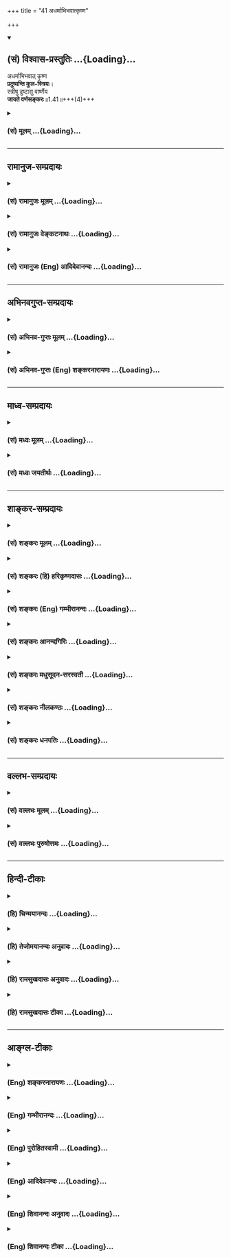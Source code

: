 +++
title = "41 अधर्माभिभवात्कृष्ण"

+++
<div class="js_include" newlevelforh1="2" title="(सं) विश्वास-प्रस्तुतिः" unfilled url="/mahAbhAratam/vyAsaH/shlokashaH/06-bhIShma-parva/03-bhagavad-gItA-parva/saMskRtam/vishvAsa-prastutiH/01_arjuna-viShAda-yogaH/41_adharmAbhibhavAtk.md">
<details open><summary><h2>(सं) विश्वास-प्रस्तुतिः ...{Loading}...</h2></summary>

अधर्माभिभवात् कृष्ण  
**प्रदुष्यन्ति कुल-स्त्रियः**।  
स्त्रीषु दुष्टासु वार्ष्णेय  
**जायते वर्णसङ्करः**॥1.41॥+++(4)+++
</details>
</div>
<div class="js_include collapsed" newlevelforh1="3" title="(सं) मूलम्" unfilled url="/mahAbhAratam/vyAsaH/shlokashaH/06-bhIShma-parva/03-bhagavad-gItA-parva/saMskRtam/mUlam/01_arjuna-viShAda-yogaH/41_adharmAbhibhavAtk.md">
<details><summary><h3>(सं) मूलम् ...{Loading}...</h3></summary>

अधर्माभिभवात्कृष्ण प्रदुष्यन्ति कुलस्त्रियः।  
स्त्रीषु दुष्टासु वार्ष्णेय जायते वर्णसङ्करः।।1.41।।
</details>
</div>


_________________
## रामानुज-सम्प्रदायः
<div class="js_include collapsed" newlevelforh1="3" title="(सं) रामानुजः मूलम्" unfilled url="/mahAbhAratam/vyAsaH/shlokashaH/06-bhIShma-parva/03-bhagavad-gItA-parva/saMskRtam/rAmAnujaH/mUlam/01_arjuna-viShAda-yogaH/41_adharmAbhibhavAtk.md">
<details><summary><h3>(सं) रामानुजः मूलम् ...{Loading}...</h3></summary>

।।1.41।। अन्तिमश्लोकव्याख्या दृश्या। 
</details>
</div>
<div class="js_include collapsed" newlevelforh1="3" title="(सं) रामानुजः वेङ्कटनाथः" unfilled url="/mahAbhAratam/vyAsaH/shlokashaH/06-bhIShma-parva/03-bhagavad-gItA-parva/saMskRtam/rAmAnujaH/venkaTanAthaH/01_arjuna-viShAda-yogaH/41_adharmAbhibhavAtk.md">
<details><summary><h3>(सं) रामानुजः वेङ्कटनाथः ...{Loading}...</h3></summary>

  
  
।।1.41।। प्रदुष्यन्ति इति कायिकदोषोक्तिः।  
  
  

</details>
</div>
<div class="js_include collapsed" newlevelforh1="3" title="(सं) रामानुजः (Eng) आदिदेवानन्दः" unfilled url="/mahAbhAratam/vyAsaH/shlokashaH/06-bhIShma-parva/03-bhagavad-gItA-parva/saMskRtam/rAmAnujaH/english/AdidevAnandaH/01_arjuna-viShAda-yogaH/41_adharmAbhibhavAtk.md">
<details><summary><h3>(सं) रामानुजः (Eng) आदिदेवानन्दः ...{Loading}...</h3></summary>

1.26 - 1.47 Arjuna said - Sanjaya said Sanjaya continued: The high-minded Arjuna, extremely kind, deeply friendly, and supremely righteous, having brothers like himself, though repeatedly deceived by the treacherous attempts of your people like burning in the lac-house etc., and therefore fit to be killed by him with the help of the Supreme Person, nevertheless said, 'I will not fight.' He felt weak, overcome as he was by his love and extreme compassion for his relatives. He was also filled with fear, not knowing what was righteous and what unrighteous.
His mind was tortured by grief, because of the thought of future separation from his relations. So he threw away his bow and arrow and sat on the chariot as if to fast to death.

</details>
</div>


_________________
## अभिनवगुप्त-सम्प्रदायः
<div class="js_include collapsed" newlevelforh1="3" title="(सं) अभिनव-गुप्तः मूलम्" unfilled url="/mahAbhAratam/vyAsaH/shlokashaH/06-bhIShma-parva/03-bhagavad-gItA-parva/saMskRtam/abhinava-guptaH/mUlam/01_arjuna-viShAda-yogaH/41_adharmAbhibhavAtk.md">
<details><summary><h3>(सं) अभिनव-गुप्तः मूलम् ...{Loading}...</h3></summary>

।।1.35 1.44।। निहत्येत्यादि। आततायिनां हनने पापमेव कर्तृ। अतोऽयमर्थः
पापेन तावदेतेऽस्मच्छत्रवो हताः परतन्त्रीकृताः। तांश्च निहत्यास्मानपि
पापमाश्रयेत् +++(S omits पापम्)+++। पापमत्र लोभादिवशात् +++(S लोभवशात्)+++
कुलक्षयादिदोषादर्शनम् +++(S दोषदर्शनम्)+++। अत एव कुलादिधर्माणामुपक्षेपं +++(K
कुलक्षयादि N क्षेपकम्)+++ करोति स्वजनं हि कथमित्यादिना।  

</details>
</div>
<div class="js_include collapsed" newlevelforh1="3" title="(सं) अभिनव-गुप्तः (Eng) शङ्करनारायणः" unfilled url="/mahAbhAratam/vyAsaH/shlokashaH/06-bhIShma-parva/03-bhagavad-gItA-parva/saMskRtam/abhinava-guptaH/english/shankaranArAyaNaH/01_arjuna-viShAda-yogaH/41_adharmAbhibhavAtk.md">
<details><summary><h3>(सं) अभिनव-गुप्तः (Eng) शङ्करनारायणः ...{Loading}...</h3></summary>

1.35 1.44 Nihatya etc. upto anususruma. Sin alone is the agent in the
act of slaying these desperadoes. Therefore here the idea is this :
These ememies of ours have been slain, i.e., have been take possession
of, by sin. Sin would come to us also after slaying them. Sin in this
context is the disregard, on account of greed etc., to the injurious
conseences like the ruination of the family and the like. That is why
Arjuna makes a specific mention of the \[ruin of the\] family etc., and
of its duties in the passage 'How by slaying my own kinsmen etc'. The
act of slaying, undertaken with an individualizing idea about its
result, and with a particularizing idea about the person to be slain, is
a great sin. To say this very thing precisely and to indicate the
intensity of his own agony, Arjuna says only to himself \[see next
sloka\]:

</details>
</div>


_________________
## माध्व-सम्प्रदायः
<div class="js_include collapsed" newlevelforh1="3" title="(सं) मध्वः मूलम्" unfilled url="/mahAbhAratam/vyAsaH/shlokashaH/06-bhIShma-parva/03-bhagavad-gItA-parva/saMskRtam/madhvaH/mUlam/01_arjuna-viShAda-yogaH/41_adharmAbhibhavAtk.md">
<details><summary><h3>(सं) मध्वः मूलम् ...{Loading}...</h3></summary>

  
  
।।1.41।। Sri Madhvacharya did not comment on this sloka. The commentary
starts from 2.11.  
  

</details>
</div>
<div class="js_include collapsed" newlevelforh1="3" title="(सं) मध्वः जयतीर्थः" unfilled url="/mahAbhAratam/vyAsaH/shlokashaH/06-bhIShma-parva/03-bhagavad-gItA-parva/saMskRtam/madhvaH/jayatIrthaH/01_arjuna-viShAda-yogaH/41_adharmAbhibhavAtk.md">
<details><summary><h3>(सं) मध्वः जयतीर्थः ...{Loading}...</h3></summary>

  
  
।।1.41।। Sri Jayatirtha did not comment on this sloka. The commentary
starts from 2.11.  
  

</details>
</div>


_________________
## शाङ्कर-सम्प्रदायः
<div class="js_include collapsed" newlevelforh1="3" title="(सं) शङ्करः मूलम्" unfilled url="/mahAbhAratam/vyAsaH/shlokashaH/06-bhIShma-parva/03-bhagavad-gItA-parva/saMskRtam/shankaraH/mUlam/01_arjuna-viShAda-yogaH/41_adharmAbhibhavAtk.md">
<details><summary><h3>(सं) शङ्करः मूलम् ...{Loading}...</h3></summary>

1.41 Sri Sankaracharya did not comment on this sloka. The commentary
starts from 2.10.  
  

</details>
</div>
<div class="js_include collapsed" newlevelforh1="3" title="(सं) शङ्करः (हि) हरिकृष्णदासः" unfilled url="/mahAbhAratam/vyAsaH/shlokashaH/06-bhIShma-parva/03-bhagavad-gItA-parva/saMskRtam/shankaraH/hindI/harikRShNadAsaH/01_arjuna-viShAda-yogaH/41_adharmAbhibhavAtk.md">
<details><summary><h3>(सं) शङ्करः (हि) हरिकृष्णदासः ...{Loading}...</h3></summary>

।।1.41।। Sri Sankaracharya did not comment on this sloka.  
  

</details>
</div>
<div class="js_include collapsed" newlevelforh1="3" title="(सं) शङ्करः (Eng) गम्भीरानन्दः" unfilled url="/mahAbhAratam/vyAsaH/shlokashaH/06-bhIShma-parva/03-bhagavad-gItA-parva/saMskRtam/shankaraH/english/gambhIrAnandaH/01_arjuna-viShAda-yogaH/41_adharmAbhibhavAtk.md">
<details><summary><h3>(सं) शङ्करः (Eng) गम्भीरानन्दः ...{Loading}...</h3></summary>

1.41 Sri Sankaracharya did not comment on this sloka. The commentary
starts from 2.10.

</details>
</div>
<div class="js_include collapsed" newlevelforh1="3" title="(सं) शङ्करः आनन्दगिरिः" unfilled url="/mahAbhAratam/vyAsaH/shlokashaH/06-bhIShma-parva/03-bhagavad-gItA-parva/saMskRtam/shankaraH/AnandagiriH/01_arjuna-viShAda-yogaH/41_adharmAbhibhavAtk.md">
<details><summary><h3>(सं) शङ्करः आनन्दगिरिः ...{Loading}...</h3></summary>

।।1.41।। वर्णसंकरस्य दोषपर्यवसायितामादर्शयति **संकर इति।**
कुलक्षयकराणां दोषान्तरं समुच्चिनोति **पतन्तीति।** कुलक्षयकृतां पितरो
निरयगामिनः संभवन्तीत्यत्र हेतुमाह **लुप्तेति।** पुत्रादीनां
कर्तॄणामभावाल्लुप्ता पिण्डस्योदकस्य च क्रिया येषां ते तथा। ततश्च
प्रेतत्वपरावृत्तिकारणाभावान्नरकपतनमेवावश्यकमापतेदित्यर्थः।  

</details>
</div>
<div class="js_include collapsed" newlevelforh1="3" title="(सं) शङ्करः मधुसूदन-सरस्वती" unfilled url="/mahAbhAratam/vyAsaH/shlokashaH/06-bhIShma-parva/03-bhagavad-gItA-parva/saMskRtam/shankaraH/madhusUdana-sarasvatI/01_arjuna-viShAda-yogaH/41_adharmAbhibhavAtk.md">
<details><summary><h3>(सं) शङ्करः मधुसूदन-सरस्वती ...{Loading}...</h3></summary>

।।1.41।। कुलस्य संकरश्च कुलघ्नानां नरकायैव भवतीत्यन्वयः। न केवलं
कुलघ्नानामेव नरकपातः किंतु तत्पितॄणामपीत्याह पतन्तीति। हिशब्दोऽप्यर्थे
हेतौ वा। पुत्रादीनां कर्तॄणामभावाल्लुप्ता पिण्डस्योदकस्य च क्रिया येषां
ते तथा कुलघ्नानां पितरः पतन्ति नरकायैवेत्यनुषङ्गः।  
  

</details>
</div>
<div class="js_include collapsed" newlevelforh1="3" title="(सं) शङ्करः नीलकण्ठः" unfilled url="/mahAbhAratam/vyAsaH/shlokashaH/06-bhIShma-parva/03-bhagavad-gItA-parva/saMskRtam/shankaraH/nIlakaNThaH/01_arjuna-viShAda-yogaH/41_adharmAbhibhavAtk.md">
<details><summary><h3>(सं) शङ्करः नीलकण्ठः ...{Loading}...</h3></summary>

।।1.41।। कथं तर्हि जामदग्न्येन रामेण क्षत्रियेषु हतेषु तत्स्त्रियः
पुनःपुनर्ब्राह्मणेभ्यः पुत्रान् जनयामासुरित्युपाख्यायते कथं वा
धृतराष्ट्रादीनामसंकरजत्वमित्याशङ्क्याह **पतन्तीति।** हि शब्दो वैदिकीं
प्रसिद्धिं द्योतयति। सा हिन शेषो अग्ने अन्यजातमस्ति इति श्रुतिः।
अन्यस्माज्जातं शेषोऽपत्यं नास्तीति तदर्थः। अन्योदर्यो मनसापि न मन्तव्यो
ममायं पुत्रः इति यास्कवचनाच्च। ये यजामहे इति शास्त्रात् ये वयं स्मस्ते
वयं यजामह इत्यर्थकाद्दृश्यमानस्य पित्रादेः संशयग्रस्तत्वादयं मम पितैवेति
निश्चयस्य दुःसाध्यत्वात्। मन्त्रश्चयोऽहमस्मि स सन्यजे।
ब्राह्मणेऽर्थवादश्चनचैतद्विद्मो ब्राह्मणाः स्मो वयमब्राह्मणा वा इति।
तस्माद्बीजपतेरेव पिण्डादिप्राप्तिर्नतु क्षेत्रपतेरिति
लुप्तपिण्डोदकक्रियत्वादवश्यं पितॄणां पातो भवति। क्षेत्रजपुत्रस्मृतिस्तु
इह लोके वंशस्थापनमात्रपरा नतु तेन क्षेत्रपतेः कश्चिदामुष्मिक
उपकारोऽस्ति। उदाहृतश्रुतिविरोधात्। अयं च संकरोऽस्माभिः स्वयं
कृतश्चेदवश्यमस्मान्बाधिष्यत एवेति भावः।  
  

</details>
</div>
<div class="js_include collapsed" newlevelforh1="3" title="(सं) शङ्करः धनपतिः" unfilled url="/mahAbhAratam/vyAsaH/shlokashaH/06-bhIShma-parva/03-bhagavad-gItA-parva/saMskRtam/shankaraH/dhanapatiH/01_arjuna-viShAda-yogaH/41_adharmAbhibhavAtk.md">
<details><summary><h3>(सं) शङ्करः धनपतिः ...{Loading}...</h3></summary>

।।1.41।। ततश्च किं स्यादत आह **अधर्मेति।**
अधर्मेणाभिभवादधर्मबाहुल्यात्कुलस्त्रियः प्रकर्षेण दुष्यन्ति दुष्टा
व्यभिचारिण्यो भवन्ति। कुलक्षयकारिपतितपतिसंबन्धादेव स्त्रीणां दुष्टत्वम्आ
शुद्धेःसंप्रतीक्ष्यो हि महापातकदूषितः इत्यादिस्मृतेरित्यपि केचत्। तासु च
दुष्टासु यत्स्यात्तदाह **स्त्रीष्विति।** स्त्रीषु दुष्टासु वर्णसंकारो
जायते। सर्वानर्थमूलभूताधर्मसाधनाद्युद्धादस्मदपकर्षणमेव कर्तुमर्हसि नतु
तत्र प्रवर्तनमिति सूचयन्नाह कृष्णेति। हे वृष्णिकुलोद्भव
कुलमर्यादाभिज्ञस्त्वमेतकथं न जानासि ज्ञात्वा च किमर्थमुपेक्षस इति
ध्वनयन्संबोधयति **वार्ष्णेयेति।  
**

</details>
</div>


_________________
## वल्लभ-सम्प्रदायः
<div class="js_include collapsed" newlevelforh1="3" title="(सं) वल्लभः मूलम्" unfilled url="/mahAbhAratam/vyAsaH/shlokashaH/06-bhIShma-parva/03-bhagavad-gItA-parva/saMskRtam/vallabhaH/mUlam/01_arjuna-viShAda-yogaH/41_adharmAbhibhavAtk.md">
<details><summary><h3>(सं) वल्लभः मूलम् ...{Loading}...</h3></summary>

।।1.40 1.42।। Sri Vallabhacharya did not comment on this sloka.  
  

</details>
</div>
<div class="js_include collapsed" newlevelforh1="3" title="(सं) वल्लभः पुरुषोत्तमः" unfilled url="/mahAbhAratam/vyAsaH/shlokashaH/06-bhIShma-parva/03-bhagavad-gItA-parva/saMskRtam/vallabhaH/puruShottamaH/01_arjuna-viShAda-yogaH/41_adharmAbhibhavAtk.md">
<details><summary><h3>(सं) वल्लभः पुरुषोत्तमः ...{Loading}...</h3></summary>

  
  
।।1.41।। तेनाग्रेऽपि कोऽपि तथा न भवतीत्याह अधर्माभिभवादिति।
अधर्माभिभवादधर्मव्याप्ताः कुलस्त्रियः प्रदुष्यन्ति व्यभिचारादिदोषयुक्ता
भवन्तीत्यर्थः। स्त्रीषु दुष्टासु जातासु वर्णसङ्करो जायते। वार्ष्णेयेति
सम्बोधनेन सत्कुलोत्पन्नानां तथात्वं कुलेऽनुचितमिति ज्ञापितम्।  
  
  
  

</details>
</div>


_________________
## हिन्दी-टीकाः
<div class="js_include collapsed" newlevelforh1="3" title="(हि) चिन्मयानन्दः" unfilled url="/mahAbhAratam/vyAsaH/shlokashaH/06-bhIShma-parva/03-bhagavad-gItA-parva/hindI/chinmayAnandaH/01_arjuna-viShAda-yogaH/41_adharmAbhibhavAtk.md">
<details><summary><h3>(हि) चिन्मयानन्दः ...{Loading}...</h3></summary>

।।1.41।। अर्जुन अपने पूर्वकथित तर्क को आगे बढ़ाते हुए कहता है कि अधर्म
के बढ़ने पर समाज में धीरधीरे नैतिकता का पतन हो जायेगा और वर्णसंकर
जातियाँ उत्पन्न होंगी।  
वर्ण एक ऐसा शब्द है जिसका अर्थ विकृत हो जाने से वह आज के शिक्षित लोगों
की तीखी आलोचना का विषय बन गया है। उनकी आलोचना उचित है यदि उसका विकृत
अर्थ स्वीकृत हो। परन्तु आज वर्ण के नाम पर देश में जो कुछ होते हुये हम
देख रहे हैं वह हिन्दू जीवन पद्धति का पतित रूप है। प्राचीन काल में वर्ण
विभाग का आधार समाज के व्यक्तियों की मानसिक व बौद्धिक क्षमता और पक्वता
होती थी।  
  
बुद्धिमान तथा अध्ययन अध्यापन एवं अनुसंधान में रुचि रखने वाले लोग
ब्राह्मण कहलाते थे क्षत्रिय वे थे जिनमें राजनीति द्वारा राष्ट्र का
नेतृत्व करने की सार्मथ्य थी और जो अपने ऊपर इस कार्य का उत्तरदायित्व लेते
थे कि राष्ट्र को आन्तरिक और बाह्य आक्रमणों से बचाकर राष्ट्र में शांति और
समृद्धि लायें। कृषि और वाणिज्य के द्वारा समाज सेवा करने वालों को वैश्य
कहते थे। वे लोग जो उपयुक्त कर्मों में से कोई भी कर्म नहीं कर सकते थे
शूद्र कहे जाते थे। उनका कर्तव्य सेवा और श्रम करना था। हमारे आज के
समाजसेवक और अधिकारी वर्ग कृषक और औद्योगिक कार्यकर्त्ता आदि सभी उपर्युक्त
वर्ण व्यवस्था में आ जाते हैं।  
  
वर्णव्यवस्था को जब हम उसके व्यापक अर्थ में समझते हैं तब हमें आज भी वह
अनेक संगठनों के रूप में दिखाई देती है। अत वर्णसंकर के विरोध का अर्थ इतना
ही है कि एक विद्युत अभियन्ता शल्यकक्ष में चिकित्सक का काम करता हुआ समाज
को खतरा सिद्ध होगा तो किसी चिकित्सक को जल विद्युत योजना का प्रशासनिक एवं
योजना अधिकारी नियुक्त करने पर समाज की हानि होगी  
समाज में नैतिक पतन होने पर अनियन्त्रित वासनाओं में डूबे युवक और युवतियाँ
स्वच्छन्दता से परस्पर मिलते हैं। कामना के वश में वे सामाजिक और
सांस्कृतिक विकास का किंचित भी विचार नहीं करते। इसलिये अर्जुन को भय है कि
वर्णसंकर के कारण समाज और संस्कृति का पतन होगा।  

</details>
</div>
<div class="js_include collapsed" newlevelforh1="3" title="(हि) तेजोमयानन्दः अनुवादः" unfilled url="/mahAbhAratam/vyAsaH/shlokashaH/06-bhIShma-parva/03-bhagavad-gItA-parva/hindI/tejomayAnandaH/anuvAdaH/01_arjuna-viShAda-yogaH/41_adharmAbhibhavAtk.md">
<details><summary><h3>(हि) तेजोमयानन्दः अनुवादः ...{Loading}...</h3></summary>

।।1.41।। हे कृष्ण ! पाप के अधिक बढ़ जाने से कुल की स्त्रियां दूषित हो
जाती हैं, और हे वार्ष्णेय ! स्त्रियों के दूषित होने पर वर्णसंकर उत्पन्न
होता है।

</details>
</div>
<div class="js_include collapsed" newlevelforh1="3" title="(हि) रामसुखदासः अनुवादः" unfilled url="/mahAbhAratam/vyAsaH/shlokashaH/06-bhIShma-parva/03-bhagavad-gItA-parva/hindI/rAmasukhadAsaH/anuvAdaH/01_arjuna-viShAda-yogaH/41_adharmAbhibhavAtk.md">
<details><summary><h3>(हि) रामसुखदासः अनुवादः ...{Loading}...</h3></summary>

।।1.41।। हे कृष्ण! अधर्म के अधिक बढ़ जाने से कुल की स्त्रियाँ दूषित हो
जाती हैं; (और) हे वार्ष्णेय! स्त्रियों के दूषित होने पर वर्णसंकर पैदा हो
जाते हैं।

</details>
</div>
<div class="js_include collapsed" newlevelforh1="3" title="(हि) रामसुखदासः टीका" unfilled url="/mahAbhAratam/vyAsaH/shlokashaH/06-bhIShma-parva/03-bhagavad-gItA-parva/hindI/rAmasukhadAsaH/TIkA/01_arjuna-viShAda-yogaH/41_adharmAbhibhavAtk.md">
<details><summary><h3>(हि) रामसुखदासः टीका ...{Loading}...</h3></summary>

।।1.41।।***व्याख्या--*'अधर्माभिभवात्कृष्ण ৷৷. प्रदुष्यन्ति
कुलस्त्रियः'--**धर्मका पालन करनेसे अन्तःकरण शुद्ध हो जाता है। अन्तःकरण
शुद्ध होनेसे बुद्धि सात्त्विकी बन जाती है। सात्त्विकी बुद्धिमें क्या
करना चाहिये और क्या नहीं करना चाहिये इसका विवेक जाग्रत् रहता है। परन्तु
जब कुलमें अधर्म बढ़ जाता है तब आचरण अशुद्ध होने लगते हैं जिससे अन्तःकरण
अशुद्ध हो जाता है। अन्तःकरण अशुद्ध होनेसे बुद्धि तामसी बन जाती है।
बुद्धि तामसी होनेसे मनुष्य अकर्तव्यको कर्तव्य और कर्तव्यको अकर्तव्य
मानने लग जाता है अर्थात् उसमें शास्त्रमर्यादासे उलटी बातें पैदा होने लग
जाती हैं। इस विपरीत बुद्धिसे कुलकी स्त्रियाँ दूषित अर्थात् व्यभिचारिणी
हो जाती हैं।

</details>
</div>


_________________
## आङ्ग्ल-टीकाः
<div class="js_include collapsed" newlevelforh1="3" title="(Eng) शङ्करनारायणः" unfilled url="/mahAbhAratam/vyAsaH/shlokashaH/06-bhIShma-parva/03-bhagavad-gItA-parva/english/shankaranArAyaNaH/01_arjuna-viShAda-yogaH/41_adharmAbhibhavAtk.md">
<details><summary><h3>(Eng) शङ्करनारायणः ...{Loading}...</h3></summary>

1.41. Because of the domination of impiety, O Krsna, the women of the family become corrupt; when the women become corrupt, O member of the Vrsni-clan, there arises the intermixture of castes;

</details>
</div>
<div class="js_include collapsed" newlevelforh1="3" title="(Eng) गम्भीरानन्दः" unfilled url="/mahAbhAratam/vyAsaH/shlokashaH/06-bhIShma-parva/03-bhagavad-gItA-parva/english/gambhIrAnandaH/01_arjuna-viShAda-yogaH/41_adharmAbhibhavAtk.md">
<details><summary><h3>(Eng) गम्भीरानन्दः ...{Loading}...</h3></summary>

1.41 O Krsna, when vice predominates, the women of the family become corrupt. O descendent of the Vrsnis, when women become corrupted, it results in the intermingling of castes.

</details>
</div>
<div class="js_include collapsed" newlevelforh1="3" title="(Eng) पुरोहितस्वामी" unfilled url="/mahAbhAratam/vyAsaH/shlokashaH/06-bhIShma-parva/03-bhagavad-gItA-parva/english/purohitasvAmI/01_arjuna-viShAda-yogaH/41_adharmAbhibhavAtk.md">
<details><summary><h3>(Eng) पुरोहितस्वामी ...{Loading}...</h3></summary>

1.41 When irreligion spreads, the women of the house begin to stray;
when they lose their purity, adulteration of the stock follows.

</details>
</div>
<div class="js_include collapsed" newlevelforh1="3" title="(Eng) आदिदेवनन्दः" unfilled url="/mahAbhAratam/vyAsaH/shlokashaH/06-bhIShma-parva/03-bhagavad-gItA-parva/english/AdidevanandaH/01_arjuna-viShAda-yogaH/41_adharmAbhibhavAtk.md">
<details><summary><h3>(Eng) आदिदेवनन्दः ...{Loading}...</h3></summary>

1.41 When lawlessness prevails, O Krsna, the women of the clan become corrupt; when women become corrupt, there arises intermixture of classes.

</details>
</div>
<div class="js_include collapsed" newlevelforh1="3" title="(Eng) शिवानन्दः अनुवादः" unfilled url="/mahAbhAratam/vyAsaH/shlokashaH/06-bhIShma-parva/03-bhagavad-gItA-parva/english/shivAnandaH/anuvAdaH/01_arjuna-viShAda-yogaH/41_adharmAbhibhavAtk.md">
<details><summary><h3>(Eng) शिवानन्दः अनुवादः ...{Loading}...</h3></summary>

1.41. By the prevalence of impiety, O Krishna, the women of the family become corrupt; and , women being corrupted, O Varshenya (descendant of Vrishni), there arises intermingling of castes.

</details>
</div>
<div class="js_include collapsed" newlevelforh1="3" title="(Eng) शिवानन्दः टीका" unfilled url="/mahAbhAratam/vyAsaH/shlokashaH/06-bhIShma-parva/03-bhagavad-gItA-parva/english/shivAnandaH/TIkA/01_arjuna-viShAda-yogaH/41_adharmAbhibhavAtk.md">
<details><summary><h3>(Eng) शिवानन्दः टीका ...{Loading}...</h3></summary>

1.41 अधर्माभिभवात् from the prevalence of impiety; कृष्ण O Krishna;
प्रदुष्यन्ति become corrupt; कुलस्त्रियः the women of the family;
स्त्रीषु in women; दुष्टासु (being) corrupt; वार्ष्णेय O Varshneya;
जायते arises; वर्णसङ्करः casteadmixture.No Commentary.

</details>
</div>
